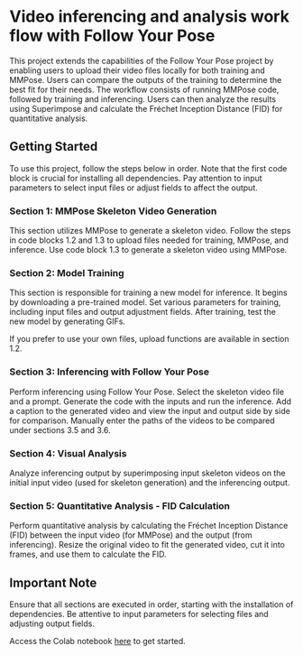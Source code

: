 # Video inferencing and analysis work flow with Follow Your Pose

This project extends the capabilities of the Follow Your Pose project by enabling users to upload their video files locally for both training and MMPose. Users can compare the outputs of the training to determine the best fit for their needs. The workflow consists of running MMPose code, followed by training and inferencing. Users can then analyze the results using Superimpose and calculate the Fréchet Inception Distance (FID) for quantitative analysis.

## Getting Started

To use this project, follow the steps below in order. Note that the first code block is crucial for installing all dependencies. Pay attention to input parameters to select input files or adjust fields to affect the output.

### Section 1: MMPose Skeleton Video Generation

This section utilizes MMPose to generate a skeleton video. Follow the steps in code blocks 1.2 and 1.3 to upload files needed for training, MMPose, and inference. Use code block 1.3 to generate a skeleton video using MMPose.

### Section 2: Model Training

This section is responsible for training a new model for inference. It begins by downloading a pre-trained model. Set various parameters for training, including input files and output adjustment fields. After training, test the new model by generating GIFs.

If you prefer to use your own files, upload functions are available in section 1.2.

### Section 3: Inferencing with Follow Your Pose

Perform inferencing using Follow Your Pose. Select the skeleton video file and a prompt. Generate the code with the inputs and run the inference. Add a caption to the generated video and view the input and output side by side for comparison. Manually enter the paths of the videos to be compared under sections 3.5 and 3.6.

### Section 4: Visual Analysis

Analyze inferencing output by superimposing input skeleton videos on the initial input video (used for skeleton generation) and the inferencing output.

### Section 5: Quantitative Analysis - FID Calculation

Perform quantitative analysis by calculating the Fréchet Inception Distance (FID) between the input video (for MMPose) and the output (from inferencing). Resize the original video to fit the generated video, cut it into frames, and use them to calculate the FID.

## Important Note

Ensure that all sections are executed in order, starting with the installation of dependencies. Be attentive to input parameters for selecting files and adjusting output fields.

Access the Colab notebook [here](https://colab.research.google.com/drive/1XdgEihd99v_wrNxGctVIwOyXiJsa4x6i?usp=sharing) to get started.
